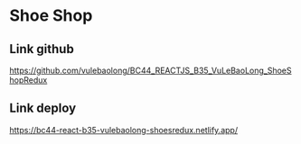 # Shoe Shop

## Link github

https://github.com/vulebaolong/BC44_REACTJS_B35_VuLeBaoLong_ShoeShopRedux

## Link deploy

https://bc44-react-b35-vulebaolong-shoesredux.netlify.app/
